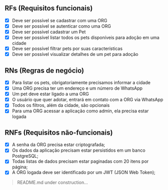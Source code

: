 ## RFs (Requisitos funcionais)

- [x] Deve ser possível se cadastrar com uma ORG
- [x] Deve ser possível se autenticar como uma ORG
- [x] Deve ser possível cadastrar um Pet
- [x] Deve ser possível listar todos os pets disponíveis para adoção em uma cidade
- [x] Deve ser possível filtrar pets por suas características
- [x] Deve ser possível visualizar detalhes de um pet para adoção

## RNs (Regras de negócio)

- [x] Para listar os pets, obrigatoriamente precisamos informar a cidade
- [x] Uma ORG precisa ter um endereço e um número de WhatsApp
- [x] Um pet deve estar ligado a uma ORG
- [x] O usuário que quer adotar, entrará em contato com a ORG via WhatsApp
- [x] Todos os filtros, além da cidade, são opcionais
- [x] Para uma ORG acessar a aplicação como admin, ela precisa estar logada

## RNFs (Requisitos não-funcionais)

- [x] A senha da ORG precisa estar criptografada;
- [x] Os dados da aplicação precisam estar persistidos em um banco PostgreSQL;
- [x] Todas listas de dados precisam estar paginadas com 20 itens por página;
- [x] A ORG logada deve ser identificado por um JWT (JSON Web Token);

> README.md under construction...